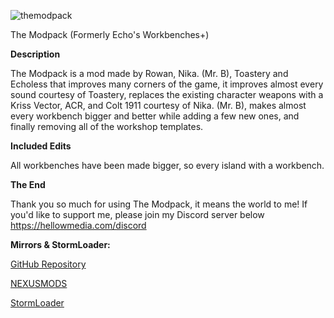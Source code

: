 ![themodpack](https://github.com/echoless3484/TheModpack/assets/109392419/19e44af6-8861-417a-8025-8237390ea6eb)

The Modpack (Formerly Echo's Workbenches+)

**Description**

The Modpack is a mod made by Rowan, Nika. (Mr. B), Toastery and Echoless that improves many corners of the game, it improves almost every sound courtesy of Toastery, replaces the existing character weapons with a Kriss Vector, ACR, and Colt 1911 courtesy of Nika. (Mr. B), makes almost every workbench bigger and better while adding a few new ones, and finally removing all of the workshop templates.

**Included Edits**

All workbenches have been made bigger, so every island with a workbench.

**The End**

Thank you so much for using The Modpack, it means the world to me! If you'd like to support me, please join my Discord server below
https://hellowmedia.com/discord﻿

**Mirrors & StormLoader:**

[GitHub Repository](https://github.com/echoless3484/TheModpack/tree/main)

[NEXUSMODS](https://www.nexusmods.com/stormworksbuildandrescue/mods/32)

[StormLoader](https://github.com/Lewinator56/StormLoader)
